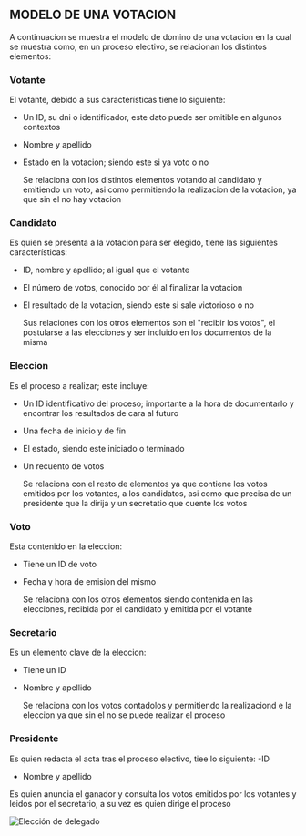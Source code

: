 ## MODELO DE UNA VOTACION
A continuacion se muestra el modelo de domino de una votacion en la cual se muestra como, 
en un proceso electivo, se relacionan los distintos elementos:
### Votante
El votante, debido a sus características tiene lo siguiente:
- Un ID, su dni o identificador, este dato puede ser omitible en algunos contextos
- Nombre y apellido
- Estado en la votacion; siendo este si ya voto o no
  
  Se relaciona con los distintos elementos votando al candidato y emitiendo un voto, asi
  como permitiendo la realizacion de la votacion, ya que sin el no hay votacion
### Candidato
Es quien se presenta a la votacion para ser elegido, tiene las siguientes características:
- ID, nombre y apellido; al igual que el votante
- El número de votos, conocido por él al finalizar la votacion
- El resultado de la votacion, siendo este si sale victorioso o no
  
  Sus relaciones con los otros elementos son el "recibir los votos", el postularse a las
  elecciones y ser incluido en los documentos de la misma
### Eleccion
Es el proceso a realizar; este incluye:
- Un ID identificativo del proceso; importante a la hora de documentarlo y encontrar los resultados de cara al futuro
- Una fecha de inicio y de fin
- El estado, siendo este iniciado o terminado
- Un recuento de votos  

  Se relaciona con el resto de elementos ya que contiene los votos emitidos por los votantes,
  a los candidatos, asi como que precisa de un presidente que la dirija y un secretatio que cuente los votos
  
### Voto
Esta contenido en la eleccion:
- Tiene un ID de voto
- Fecha y hora de emision del mismo  

  Se relaciona con los otros elementos siendo contenida en las elecciones, recibida por el candidato y emitida por el votante
  
### Secretario
Es un elemento clave de la eleccion:
- Tiene un ID
- Nombre y apellido  

  Se relaciona con los votos contadolos y permitiendo la realizaciond e la eleccion ya que sin el no se puede realizar el proceso
  
### Presidente
 Es quien redacta el acta tras el proceso electivo, tiee lo siguiente:
 -ID
 - Nombre y apellido  

Es quien anuncia el ganador y consulta los votos emitidos por los votantes y leidos por el secretario, a su vez es quien dirige el proceso  

![Elección de delegado](entregas/MODELAJE/src/ejercicio3/VOTACION-Modelo_del_Dominio__Elección_de_Delegado.png)
